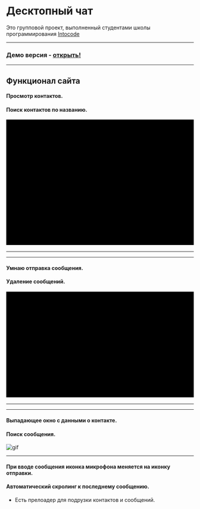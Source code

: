 # Десктопный чат

Это групповой проект, выполненный студентами школы программирования <a href="https://intocode.ru/" target="_blank">Intocode</a>
***

### Демо версия - <a href="https://intense-island-55096.herokuapp.com/" target="_blank">открыть!</a>

***

## Функционал сайта

#### Просмотр контактов.
#### Поиск контактов по названию.
  ![gif](https://github.com/Khalimov-Z/react-chat/blob/Kassumov_Zubayra/gif1.gif)
***

***
#### Умнаю отправка сообщения.
#### Удаление сообщений.
  ![gif](https://github.com/Khalimov-Z/react-chat/blob/Kassumov_Zubayra/gif2.gif)
***

***
#### Выпадающее окно с данными о контакте.
#### Поиск сообщения.
  ![gif](https://github.com/Khalimov-Z/react-chat/blob/Kassumov_Zubayra/gif3.gif)
***

#### При вводе сообщения иконка микрофона меняется на иконку отправки.
#### Автоматический скролинг к последнему сообщению.


+ Есть прелоадер для подрузки контактов и сообщений.